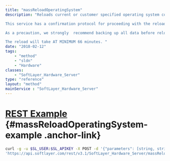 ```yaml
---
title: "massReloadOperatingSystem"
description: "Reloads current or customer specified operating system configuration. 

This service has a confirmation protocol for proceeding with the reload. To proceed with the reload without confirmation, simply pass in 'FORCE' as the token parameter. To proceed with the reload with confirmation, simply call the service with no parameter. A token string will be returned by this service. The token will remain active for 10 minutes. Use this token as the parameter to confirm that a reload is to be performed for the server. 

As a precaution, we strongly  recommend backing up all data before reloading the operating system. The reload will format the primary disk and will reconfigure the server to the current specifications on record. 

The reload will take AT MINIMUM 66 minutes. "
date: "2018-02-12"
tags:
    - "method"
    - "sldn"
    - "Hardware"
classes:
    - "SoftLayer_Hardware_Server"
type: "reference"
layout: "method"
mainService : "SoftLayer_Hardware_Server"
---
```


# [REST Example](#massReloadOperatingSystem-example) <a href="/article/rest/"><i class="fas fa-question"></i></a> {#massReloadOperatingSystem-example .anchor-link} 
```bash
curl -g -u $SL_USER:$SL_APIKEY -X POST -d '{"parameters": [string, string, SoftLayer_Container_Hardware_Server_Configuration]}' \
'https://api.softlayer.com/rest/v3.1/SoftLayer_Hardware_Server/massReloadOperatingSystem'
```
